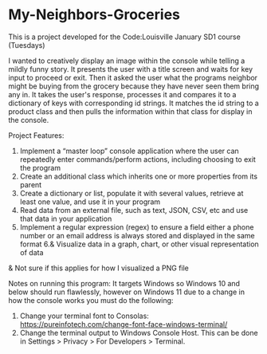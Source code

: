 # My-Neighbors-Groceries
This is a project developed for the Code:Louisville January SD1 course (Tuesdays)

I wanted to creatively display an image within the console while telling a mildly funny story. It presents the user with a title screen and waits for key input to proceed or exit. Then it asked the user what the programs neighbor might be buying from the grocery because they have never seen them bring any in. It takes the user's response, processes it and compares it to a dictionary of keys with corresponding id strings. It matches the id string to a product class and then pulls the information within that class for display in the console.

Project Features:

1. Implement a “master loop” console application where the user can repeatedly enter commands/perform actions, including choosing to exit the program
2. Create an additional class which inherits one or more properties from its parent
3. Create a dictionary or list, populate it with several values, retrieve at least one value, and use it in your program
4. Read data from an external file, such as text, JSON, CSV, etc and use that data in your application
5. Implement a regular expression (regex) to ensure a field either a phone number or an email address is always stored and displayed in the same format
6.& Visualize data in a graph, chart, or other visual representation of data

& Not sure if this applies for how I visualized a PNG file

Notes on running this program:
It targets Windows so Windows 10 and below should run flawlessly, however on Windows 11 due to a change in how the console works you must do the following:
1. Change your terminal font to Consolas:
https://pureinfotech.com/change-font-face-windows-terminal/
2. Change the terminal output to Windows Console Host. This can be done in Settings > Privacy > For Developers > Terminal.
